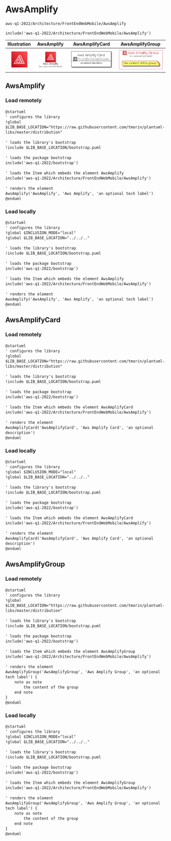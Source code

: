 # AwsAmplify


```text
aws-q1-2022/Architecture/FrontEndWebMobile/AwsAmplify
```

```text
include('aws-q1-2022/Architecture/FrontEndWebMobile/AwsAmplify')
```



| Illustration | AwsAmplify | AwsAmplifyCard | AwsAmplifyGroup |
| :---: | :---: | :---: | :---: |
| ![illustration for Illustration](../../../aws-q1-2022/Architecture/FrontEndWebMobile/AwsAmplify.png) | ![illustration for AwsAmplify](../../../aws-q1-2022/Architecture/FrontEndWebMobile/AwsAmplify.Local.png) | ![illustration for AwsAmplifyCard](../../../aws-q1-2022/Architecture/FrontEndWebMobile/AwsAmplifyCard.Local.png) | ![illustration for AwsAmplifyGroup](../../../aws-q1-2022/Architecture/FrontEndWebMobile/AwsAmplifyGroup.Local.png) |




## AwsAmplify

### Load remotely
```plantuml
@startuml
' configures the library
!global $LIB_BASE_LOCATION="https://raw.githubusercontent.com/tmorin/plantuml-libs/master/distribution"

' loads the library's bootstrap
!include $LIB_BASE_LOCATION/bootstrap.puml

' loads the package bootstrap
include('aws-q1-2022/bootstrap')

' loads the Item which embeds the element AwsAmplify
include('aws-q1-2022/Architecture/FrontEndWebMobile/AwsAmplify')

' renders the element
AwsAmplify('AwsAmplify', 'Aws Amplify', 'an optional tech label')
@enduml
```

### Load locally
```plantuml
@startuml
' configures the library
!global $INCLUSION_MODE="local"
!global $LIB_BASE_LOCATION="../../.."

' loads the library's bootstrap
!include $LIB_BASE_LOCATION/bootstrap.puml

' loads the package bootstrap
include('aws-q1-2022/bootstrap')

' loads the Item which embeds the element AwsAmplify
include('aws-q1-2022/Architecture/FrontEndWebMobile/AwsAmplify')

' renders the element
AwsAmplify('AwsAmplify', 'Aws Amplify', 'an optional tech label')
@enduml
```

## AwsAmplifyCard

### Load remotely
```plantuml
@startuml
' configures the library
!global $LIB_BASE_LOCATION="https://raw.githubusercontent.com/tmorin/plantuml-libs/master/distribution"

' loads the library's bootstrap
!include $LIB_BASE_LOCATION/bootstrap.puml

' loads the package bootstrap
include('aws-q1-2022/bootstrap')

' loads the Item which embeds the element AwsAmplifyCard
include('aws-q1-2022/Architecture/FrontEndWebMobile/AwsAmplify')

' renders the element
AwsAmplifyCard('AwsAmplifyCard', 'Aws Amplify Card', 'an optional description')
@enduml
```

### Load locally
```plantuml
@startuml
' configures the library
!global $INCLUSION_MODE="local"
!global $LIB_BASE_LOCATION="../../.."

' loads the library's bootstrap
!include $LIB_BASE_LOCATION/bootstrap.puml

' loads the package bootstrap
include('aws-q1-2022/bootstrap')

' loads the Item which embeds the element AwsAmplifyCard
include('aws-q1-2022/Architecture/FrontEndWebMobile/AwsAmplify')

' renders the element
AwsAmplifyCard('AwsAmplifyCard', 'Aws Amplify Card', 'an optional description')
@enduml
```

## AwsAmplifyGroup

### Load remotely
```plantuml
@startuml
' configures the library
!global $LIB_BASE_LOCATION="https://raw.githubusercontent.com/tmorin/plantuml-libs/master/distribution"

' loads the library's bootstrap
!include $LIB_BASE_LOCATION/bootstrap.puml

' loads the package bootstrap
include('aws-q1-2022/bootstrap')

' loads the Item which embeds the element AwsAmplifyGroup
include('aws-q1-2022/Architecture/FrontEndWebMobile/AwsAmplify')

' renders the element
AwsAmplifyGroup('AwsAmplifyGroup', 'Aws Amplify Group', 'an optional tech label') {
    note as note
        the content of the group
    end note
}
@enduml
```

### Load locally
```plantuml
@startuml
' configures the library
!global $INCLUSION_MODE="local"
!global $LIB_BASE_LOCATION="../../.."

' loads the library's bootstrap
!include $LIB_BASE_LOCATION/bootstrap.puml

' loads the package bootstrap
include('aws-q1-2022/bootstrap')

' loads the Item which embeds the element AwsAmplifyGroup
include('aws-q1-2022/Architecture/FrontEndWebMobile/AwsAmplify')

' renders the element
AwsAmplifyGroup('AwsAmplifyGroup', 'Aws Amplify Group', 'an optional tech label') {
    note as note
        the content of the group
    end note
}
@enduml
```


